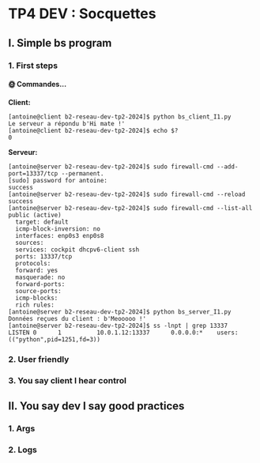 # TP4 DEV : Socquettes

## I. Simple bs program

### 1. First steps

#### 🌞 Commandes...

**Client:**
```
[antoine@client b2-reseau-dev-tp2-2024]$ python bs_client_I1.py 
Le serveur a répondu b'Hi mate !'
[antoine@client b2-reseau-dev-tp2-2024]$ echo $?
0
```

**Serveur:**
```
[antoine@server b2-reseau-dev-tp2-2024]$ sudo firewall-cmd --add-port=13337/tcp --permanent.
[sudo] password for antoine: 
success
[antoine@server b2-reseau-dev-tp2-2024]$ sudo firewall-cmd --reload
success
[antoine@server b2-reseau-dev-tp2-2024]$ sudo firewall-cmd --list-all
public (active)
  target: default
  icmp-block-inversion: no
  interfaces: enp0s3 enp0s8
  sources: 
  services: cockpit dhcpv6-client ssh
  ports: 13337/tcp
  protocols: 
  forward: yes
  masquerade: no
  forward-ports: 
  source-ports: 
  icmp-blocks: 
  rich rules: 
[antoine@server b2-reseau-dev-tp2-2024]$ python bs_server_I1.py 
Données reçues du client : b'Meooooo !'
[antoine@server b2-reseau-dev-tp2-2024]$ ss -lnpt | grep 13337
LISTEN 0      1          10.0.1.12:13337      0.0.0.0:*    users:(("python",pid=1251,fd=3))
```

### 2. User friendly

### 3. You say client I hear control

## II. You say dev I say good practices

### 1. Args

### 2. Logs